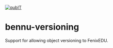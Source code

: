 [![qubIT](http://www.qub-it.com/cms/images/qubIT_logo_transparent_medium.png)](http://www.qub-it.com)

# bennu-versioning
Support for allowing object versioning to FenixEDU.

